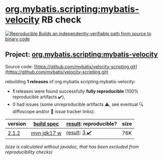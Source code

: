 [org.mybatis.scripting:mybatis-velocity](https://central.sonatype.com/artifact/org.mybatis.scripting/mybatis-velocity/versions) RB check
=======

[![Reproducible Builds](https://reproducible-builds.org/images/logos/rb.svg) an independently-verifiable path from source to binary code](https://reproducible-builds.org/)

## Project: [org.mybatis.scripting:mybatis-velocity](https://central.sonatype.com/artifact/org.mybatis.scripting/mybatis-velocity/versions)

Source code: [https://github.com/mybatis/velocity-scripting.git](https://github.com/mybatis/velocity-scripting.git)

rebuilding **1 releases** of org.mybatis.scripting:mybatis-velocity:
- **1** releases were found successfully **fully reproducible** (100% reproducible artifacts :heavy_check_mark:),
- 0 had issues (some unreproducible artifacts :warning:, see eventual :mag: diffoscope and/or :memo: issue tracker links):

| version | [build spec](/BUILDSPEC.md) | [result](https://reproducible-builds.org/docs/jvm/): reproducible? | size |
| -- | --------- | ------ | -- |
| [2.1.2](https://search.maven.org/artifact/org.mybatis.scripting/mybatis-velocity/2.1.2/pom) | [mvn jdk17 w](mybatis-velocity-2.1.2.buildspec) | [result](mybatis-velocity-2.1.2.buildinfo): [3 :heavy_check_mark: ](mybatis-velocity-2.1.2.buildcompare) | 76K |

<i>(size is calculated without javadoc, that has been excluded from reproducibility checks)</i>
